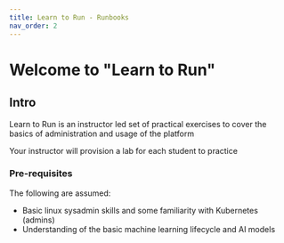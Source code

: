 ```yaml
---
title: Learn to Run - Runbooks
nav_order: 2
---
```


# Welcome to "Learn to Run"

## Intro

Learn to Run is an instructor led set of practical exercises to cover the basics of administration and usage of the platform

Your instructor will provision a lab for each student to practice

### Pre-requisites

The following are assumed:

- Basic linux sysadmin skills and some familiarity with Kubernetes (admins)
- Understanding of the basic machine learning lifecycle and AI models